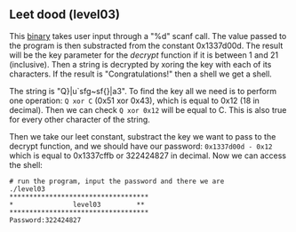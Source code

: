 ## Leet dood (level03)

This [binary](source.c) takes user input through a "%d" scanf call. The value
passed to the program is then substracted from the constant 0x1337d00d. The
result will be the key parameter for the _decrypt_ function if it is between 1
and 21 (inclusive). Then a string is decrypted by xoring the key with each of
its characters. If the result is "Congratulations!" then a shell we get a shell.

The string is "Q}|u\`sfg~sf{}|a3". To find the key all we need is to perform one
operation: `Q xor C` (0x51 xor 0x43), which is equal to 0x12 (18 in decimal).
Then we can check `Q xor 0x12` will be equal to C. This is also true for every
other character of the string.

Then we take our leet constant, substract the key we want to pass to the decrypt
function, and we should have our password: `0x1337d00d - 0x12` which is equal to
0x1337cffb or 322424827 in decimal. Now we can access the shell:

```shell
# run the program, input the password and there we are
./level03
***********************************
*               level03         **
***********************************
Password:322424827
```
